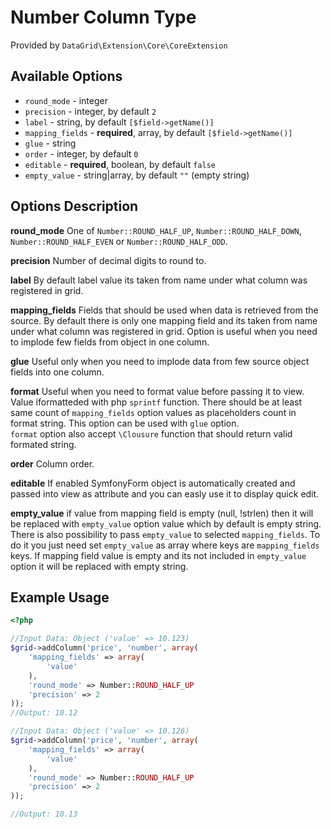 # Number Column Type #

Provided by ``DataGrid\Extension\Core\CoreExtension``

## Available Options ##

* ``round_mode`` - integer
* ``precision`` - integer, by default ``2``
* ``label`` - string, by default ``[$field->getName()]``
* ``mapping_fields`` - **required**, array, by default ``[$field->getName()]``
* ``glue`` - string
* ``order`` - integer, by default ``0``
* ``editable`` - **required**, boolean, by default ``false``
* ``empty_value`` - string|array, by default ``""`` (empty string)

## Options Description ##

**round_mode** One of ``Number::ROUND_HALF_UP``, ``Number::ROUND_HALF_DOWN``, ``Number::ROUND_HALF_EVEN`` or ``Number::ROUND_HALF_ODD``.

**precision** Number of decimal digits to round to.

**label** By default label value its taken from name under what column was registered in grid.

**mapping_fields** Fields that should be used when data is retrieved from the source. By default there is only one mapping
field and its taken from name under what column was registered in grid.
Option is useful when you need to implode few fields from object in one column.

**glue** Useful only when you need to implode data from few source object fields into one column.

**format** Useful when you need to format value before passing it to view. Value iformatteded with php ``sprintf`` function. There should be at least same count of ``mapping_fields`` option
values as placeholders count in format string. This option can be used with ``glue`` option.  
``format`` option also accept ``\Clousure`` function that should return valid formated string. 

**order** Column order.

**editable** If enabled SymfonyForm object is automatically created and passed into view as attribute and you can easly use it to display quick edit.

**empty_value** if value from mapping field is empty (null, !strlen) then it will be replaced with ``empty_value`` option value which by default is empty string. There is also possibility to pass ``empty_value`` to selected ``mapping_fields``.
To do it you just need set ``empty_value`` as array where keys are ``mapping_fields`` keys. If mapping field value is empty and its not included in ``empty_value`` option it will be replaced with empty string.


## Example Usage ##

``` php
<?php

//Input Data: Object ('value' => 10.123)
$grid->addColumn('price', 'number', array(
    'mapping_fields' => array(
        'value'
    ),
    'round_mode' => Number::ROUND_HALF_UP
    'precision' => 2
));
//Output: 10.12

//Input Data: Object ('value' => 10.126)
$grid->addColumn('price', 'number', array(
    'mapping_fields' => array(
        'value'
    ),
    'round_mode' => Number::ROUND_HALF_UP
    'precision' => 2
));

//Output: 10.13
```

